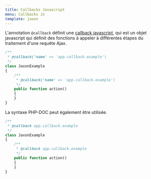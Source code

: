 ```yaml
---
title: Callbacks Javascript
menu: Callbacks Js
template: jaxon
---
```


L'annotation `@callback` définit une [callback javascript](../../requests/js-callbacks/), qui est un objet javascript qui définit des fonctions à appeler à différentes étapes du traitement d'une requête Ajax.

```php
/**
 * @callback('name' => 'app.callback.example')
 */
class JaxonExample
{
    /**
     * @callback('name' => 'app.callback.example')
     */
    public function action()
    {
    }
}
```

La syntaxe PHP-DOC peut également être utilisée.

```php
/**
 * @callback app.callback.example
 */
class JaxonExample
{
    /**
     * @callback app.callback.example
     */
    public function action()
    {
    }
}
```

